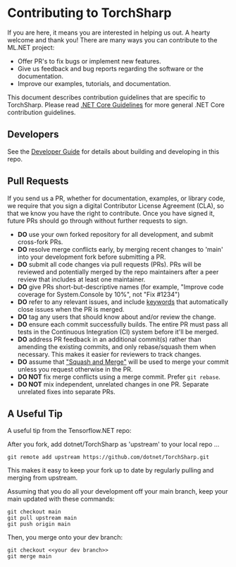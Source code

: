 Contributing to TorchSharp
==========================

If you are here, it means you are interested in helping us out. A hearty welcome and thank you! There are many ways you can contribute to the ML.NET project:

* Offer PR's to fix bugs or implement new features.
* Give us feedback and bug reports regarding the software or the documentation.
* Improve our examples, tutorials, and documentation.

This document describes contribution guidelines that are specific to TorchSharp. Please read [.NET Core Guidelines](https://github.com/dotnet/coreclr/blob/master/Documentation/project-docs/contributing.md) for more general .NET Core contribution guidelines.

## Developers

See the [Developer Guide](DEVGUIDE.md) for details about building and developing in this repo.


## Pull Requests

If you send us a PR, whether for documentation, examples, or library code, we require that you sign a digital Contributor License Agreement (CLA), so that we know you have the right to contribute. Once you have signed it, future PRs should go through without further requests to sign.

* **DO** use your own forked repository for all development, and submit cross-fork PRs.
* **DO** resolve merge conflicts early, by merging recent changes to 'main' into your development fork before submitting a PR.
* **DO** submit all code changes via pull requests (PRs). PRs will be reviewed and potentially merged by the repo maintainers after a peer review that includes at least one maintainer.
* **DO** give PRs short-but-descriptive names (for example, "Improve code coverage for System.Console by 10%", not "Fix #1234")
* **DO** refer to any relevant issues, and include [keywords](https://help.github.com/articles/closing-issues-via-commit-messages/) that automatically close issues when the PR is merged.
* **DO** tag any users that should know about and/or review the change.
* **DO** ensure each commit successfully builds.  The entire PR must pass all tests in the Continuous Integration (CI) system before it'll be merged.
* **DO** address PR feedback in an additional commit(s) rather than amending the existing commits, and only rebase/squash them when necessary.  This makes it easier for reviewers to track changes.
* **DO** assume that ["Squash and Merge"](https://github.com/blog/2141-squash-your-commits) will be used to merge your commit unless you request otherwise in the PR.
* **DO NOT** fix merge conflicts using a merge commit. Prefer `git rebase`.
* **DO NOT** mix independent, unrelated changes in one PR. Separate unrelated fixes into separate PRs.


## A Useful Tip

A useful tip from the Tensorflow.NET repo:

After you fork, add dotnet/TorchSharp as 'upstream' to your local repo ...

```git
git remote add upstream https://github.com/dotnet/TorchSharp.git
```

This makes it easy to keep your fork up to date by regularly pulling and merging from upstream.

Assuming that you do all your development off your main branch, keep your main updated
with these commands:

```git
git checkout main
git pull upstream main
git push origin main
```

Then, you merge onto your dev branch:

```git
git checkout <<your dev branch>>
git merge main
```
